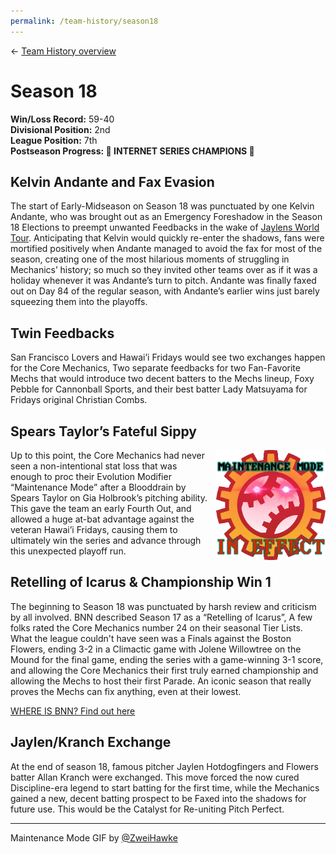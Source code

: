 ```yaml
---
permalink: /team-history/season18
---
```

← [Team History overview](/team-history)

# Season 18
**Win/Loss Record:** 59-40  
**Divisional Position:** 2nd  
**League Position:** 7th  
**Postseason Progress: :tada: INTERNET SERIES CHAMPIONS :tada:**

## Kelvin Andante and Fax Evasion

The start of Early-Midseason on Season 18 was punctuated by one Kelvin Andante, who was brought out as an Emergency 
Foreshadow in the Season 18 Elections to preempt unwanted Feedbacks in the wake of 
[Jaylens World Tour](/team-history/season17#jaylen-hotdogfingers-world-tour). Anticipating that Kelvin would quickly 
re-enter the shadows, fans were mortified positively when Andante managed to avoid the fax for most of the season, 
creating one of the most hilarious moments of struggling in Mechanics’ history; so much so they invited other teams over 
as if it was a holiday whenever it was Andante’s turn to pitch. Andante was finally faxed out on Day 84 of the regular 
season, with Andante’s earlier wins just barely squeezing them into the playoffs.

## Twin Feedbacks

San Francisco Lovers and Hawai’i Fridays would see two exchanges happen for the Core Mechanics, Two separate feedbacks 
for two Fan-Favorite Mechs that would introduce two decent batters to the Mechs lineup, Foxy Pebble for Cannonball 
Sports, and their best batter Lady Matsuyama for Fridays original Christian Combs.

## Spears Taylor’s Fateful Sippy

<img src="../assets/maintenanceMode.gif" style="float: right; padding-left: 10px; padding-top: 0px"  width="175"
alt="Maintenance Mode GIF by ZweiHawke">

Up to this point, the Core Mechanics had never seen a non-intentional stat loss that was enough to proc their Evolution 
Modifier “Maintenance Mode” after a Blooddrain by Spears Taylor on Gia Holbrook’s pitching ability. This gave the team an
early Fourth Out, and allowed a huge at-bat advantage against the veteran Hawai’i Fridays, causing them to ultimately 
win the series and advance through this unexpected playoff run.

## Retelling of Icarus & Championship Win 1

The beginning to Season 18 was punctuated by harsh review and criticism by all involved. BNN described Season 17 as a 
“Retelling of Icarus”, A few folks rated the Core Mechanics number 24 on their seasonal Tier Lists. What the league 
couldn't have seen was a Finals against the Boston Flowers, ending 3-2 in a Climactic game with Jolene Willowtree on the
Mound for the final game, ending the series with a game-winning 3-1 score, and allowing the Core Mechanics their first 
truly earned championship and allowing the Mechs to host their first Parade. An iconic season that really proves the 
Mechs can fix anything, even at their lowest.

[WHERE IS BNN? Find out here](https://blaseball.news/2021/05/09/blaseball-power-rankings-season-18/)

## Jaylen/Kranch Exchange

At the end of season 18, famous pitcher Jaylen Hotdogfingers and Flowers batter Allan Kranch were exchanged. This move 
forced the now cured Discipline-era legend to start batting for the first time, while the Mechanics gained a new, decent 
batting prospect to be Faxed into the shadows for future use. This would be the Catalyst for Re-uniting Pitch Perfect.

---
Maintenance Mode GIF by [@ZweiHawke](https://twitter.com/zweihawke)


